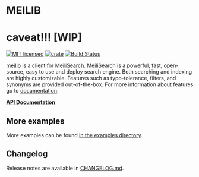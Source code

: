# MEILIB
# caveat!!! [WIP]
[![MIT licensed](https://img.shields.io/badge/license-MIT-blue.svg)](./LICENSE) [![crate](https://img.shields.io/crates/v/meilib.svg)](https://crates.io/crates/meilib)
[![Build Status](https://travis-ci.org/zTgx/meilib.svg?branch=master)](https://travis-ci.org/zTgx/meilib)

[meilib](https://github.com/zTgx/meilib) is a client for [MeiliSearch](https://github.com/meilisearch/MeiliSearch). MeiliSearch is a powerful, fast, open-source, easy to use and deploy search engine. Both searching and indexing are highly customizable. Features such as typo-tolerance, filters, and synonyms are provided out-of-the-box. For more information about features go to [documentation](https://docs.meilisearch.com/).

**[API Documentation](https://docs.meilisearch.com/references/)**

More examples
---------------
More examples can be found [in the examples directory](examples/).  

## Changelog

Release notes are available in [CHANGELOG.md](CHANGELOG.md).
